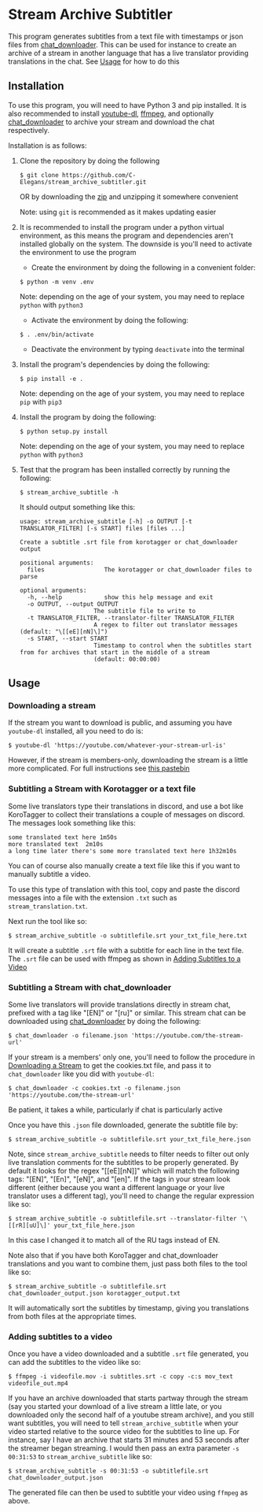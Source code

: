 # Stream Archive Subtitler

This program generates subtitles from a text file with timestamps or json files from [chat_downloader](https://github.com/xenova/chat-downloader/). This can be used for instance to create an archive of a stream in another language that has a live translator providing translations in the chat. See [Usage](#usage) for how to do this

## Installation
To use this program, you will need to have Python 3 and pip installed. It is also recommended to install [youtube-dl](https://github.com/ytdl-org/youtube-dl), [ffmpeg](https://ffmpeg.org/), and optionally [chat_downloader](https://github.com/xenova/chat-downloader/) to archive your stream and download the chat respectively.

Installation is as follows:

1. Clone the repository by doing the following

	``` console
	$ git clone https://github.com/C-Elegans/stream_archive_subtitler.git

	```
	OR by downloading the [zip](https://github.com/C-Elegans/stream_archive_subtitler/archive/refs/heads/master.zip) and unzipping it somewhere convenient

	Note: using `git` is recommended as it makes updating easier

1. It is recommended to install the program under a python virtual environment, as this means the program and dependencies aren't installed globally on the system. The downside is you'll need to activate the environment to use the program
   - Create the environment by doing the following in a convenient folder:

   ``` console
   $ python -m venv .env
   ```
   Note: depending on the age of your system, you may need to replace `python` with `python3`
   - Activate the environment by doing the following:

   ``` console
   $ . .env/bin/activate
   ```
   - Deactivate the environment by typing `deactivate` into the terminal

1. Install the program's dependencies by doing the following:

   ``` console
   $ pip install -e .
   ```
   Note: depending on the age of your system, you may need to replace `pip` with `pip3`
1. Install the program by doing the following:

   ``` console
   $ python setup.py install
   ```
   Note: depending on the age of your system, you may need to replace `python` with `python3`
1. Test that the program has been installed correctly by running the following:

   ``` console
   $ stream_archive_subtitle -h
   ```
   It should output something like this:

   ```
   usage: stream_archive_subtitle [-h] -o OUTPUT [-t TRANSLATOR_FILTER] [-s START] files [files ...]

   Create a subtitle .srt file from korotagger or chat_downloader output

   positional arguments:
     files                 The korotagger or chat_downloader files to parse

   optional arguments:
     -h, --help            show this help message and exit
     -o OUTPUT, --output OUTPUT
   						The subtitle file to write to
     -t TRANSLATOR_FILTER, --translator-filter TRANSLATOR_FILTER
   						A regex to filter out translator messages (default: "\[[eE][nN]\]")
     -s START, --start START
   						Timestamp to control when the subtitles start from for archives that start in the middle of a stream
   						(default: 00:00:00)
   ```

## Usage

### Downloading a stream

If the stream you want to download is public, and assuming you have `youtube-dl` installed, all you need to do is:

``` console
$ youtube-dl 'https://youtube.com/whatever-your-stream-url-is'
```

However, if the stream is members-only, downloading the stream is a little more complicated. For full instructions see [this pastebin](https://pastebin.com/YkTzVNUK)

### Subtitling a Stream with Korotagger or a text file
Some live translators type their translations in discord, and use a bot like KoroTagger to collect their translations a couple of messages on discord. The messages look something like this:

```
some translated text here 1m50s
more translated text  2m10s
a long time later there's some more translated text here 1h32m10s
```

You can of course also manually create a text file like this if you want to manually subtitle a video.

To use this type of translation with this tool, copy and paste the discord messages into a file with the extension `.txt` such as `stream_translation.txt`.

Next run the tool like so:

``` console
$ stream_archive_subtitle -o subtitlefile.srt your_txt_file_here.txt

```

It will create a subtitle `.srt` file with a subtitle for each line in the text file. The `.srt` file can be used with ffmpeg as shown in [Adding Subtitles to a Video](#adding-subtitles-to-a-video)

### Subtitling a Stream with chat_downloader

Some live translators will provide translations directly in stream chat, prefixed with a tag like "[EN]" or "[ru]" or similar. This stream chat can be downloaded using [chat_downloader](https://github.com/xenova/chat-downloader/) by doing the following:

``` console
$ chat_downloader -o filename.json 'https://youtube.com/the-stream-url'
```

If your stream is a members' only one, you'll need to follow the procedure in [Downloading a Stream](#downloading-a-stream) to get the cookies.txt file, and pass it to `chat_downloader` like you did with `youtube-dl`:
``` console
$ chat_downloader -c cookies.txt -o filename.json 'https://youtube.com/the-stream-url'
```

Be patient, it takes a while, particularly if chat is particularly active

Once you have this `.json` file downloaded, generate the subtitle file by:
``` console
$ stream_archive_subtitle -o subtitlefile.srt your_txt_file_here.json

```

Note, since `stream_archive_subtitle` needs to filter needs to filter out only live translation comments for the subtitles to be properly generated. By default it looks for the regex "\[[eE][nN]\]" which will match the following tags: "[EN]", "[En]", "[eN]", and "[en]". If the tags in your stream look different (either because you want a different language or your live translator uses a different tag), you'll need to change the regular expression like so:

``` console
$ stream_archive_subtitle -o subtitlefile.srt --translator-filter '\[[rR][uU]\]' your_txt_file_here.json

```

In this case I changed it to match all of the RU tags instead of EN.

Note also that if you have both KoroTagger and chat_downloader translations and you want to combine them, just pass both files to the tool like so:

``` console
$ stream_archive_subtitle -o subtitlefile.srt chat_downloader_output.json korotagger_output.txt

```

It will automatically sort the subtitles by timestamp, giving you translations from both files at the appropriate times.

### Adding subtitles to a video

Once you have a video downloaded and a subtitle `.srt` file generated, you can add the subtitles to the video like so:

``` console
$ ffmpeg -i videofile.mov -i subtitles.srt -c copy -c:s mov_text videofile_out.mp4
```

If you have an archive downloaded that starts partway through the stream (say you started your download of a live stream a little late, or you downloaded only the second half of a youtube stream archive), and you still want subtitles, you will need to tell `stream_archive_subtitle` when your video started relative to the source video for the subtitles to line up. For instance, say I have an archive that starts 31 minutes and 53 seconds after the streamer began streaming. I would then pass an extra parameter `-s 00:31:53` to `stream_archive_subtitle` like so:

``` console
$ stream_archive_subtitle -s 00:31:53 -o subtitlefile.srt chat_downloader_output.json

```

The generated file can then be used to subtitle your video using `ffmpeg` as above.
